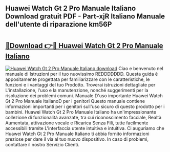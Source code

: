 ## Huawei Watch Gt 2 Pro Manuale Italiano Download gratuit PDF - Part-xjR Italiano Manuale dell'utente di riparazione km56P

# <h2><a href="http://dfb54w.blite.top/?on=Huawei+Watch+Gt+2+Pro+Manuale+Italiano">🔗Download 👉🔴 Huawei Watch Gt 2 Pro Manuale Italiano</a></h2>

[![Huawei Watch Gt 2 Pro Manuale Italiano download](https://i.imgur.com/lujVjoI.png)](http://dfb54w.blite.top/?on=Huawei+Watch+Gt+2+Pro+Manuale+Italiano)
Ciao e benvenuto nel manuale di Istruzioni per il tuo nuovissimo REDDDDDDD. Questa guida è appositamente progettata per familiarizzare con le caratteristiche, le funzioni e i vantaggi del tuo Prodotto. Troverai istruzioni dettagliate per L'installazione, l'uso e la manutenzione, nonché suggerimenti per la risoluzione dei problemi comuni. Manuale D'uso importante Huawei Watch Gt 2 Pro Manuale ItalianoD per i genitori Questo manuale contiene informazioni importanti per i genitori sull'uso sicuro di questo prodotto per i bambini. Huawei Watch Gt 2 Pro Manuale Italiano ha un'impressionante collezione di funzionalità avanzate, tra cui riconoscimento facciale, Realtà Aumentata, attivazione vocale e Ricarica Senza Fili, tutte facilmente accessibili tramite L'interfaccia utente intuitiva e intuitiva. Ci auguriamo che Huawei Watch Gt 2 Pro Manuale Italiano ti abbia fornito informazioni preziose per dare il via al tuo nuovo dispositivo. In caso di problemi, contattare il nostro Servizio Clienti.
